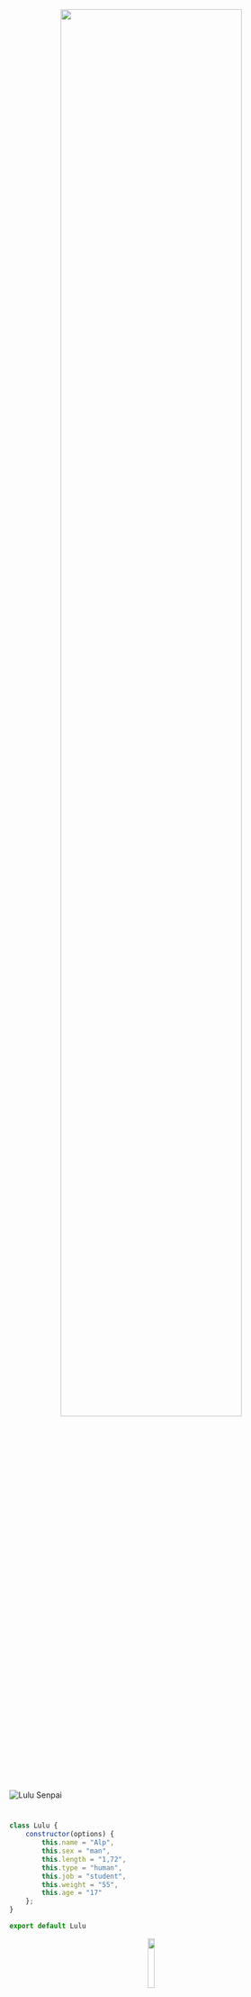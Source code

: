 <div align="center">
<img width="80%" src= "https://readme-typing-svg.demolab.com?font=Fira+Code&size=30&pause=1000&color=F9213A&center=true&width=435&lines=Welcome+To+My+Profile!;I'am+Lulu.;A+learning+new+things.">
</div>

#

![Lulu Senpai](https://user-images.githubusercontent.com/87658293/192616207-2f05cfa3-a114-4e4f-a70a-51a40d8c14ae.png)

#

```js
class Lulu {
    constructor(options) {
        this.name = "Alp",
        this.sex = "man",
        this.length = "1,72",
        this.type = "human",
        this.job = "student",
        this.weight = "55",
        this.age = "17"
    };
}

export default Lulu
```   

<div align="center">
   <img width="15%" src="https://komarev.com/ghpvc/?username=luluwux&color=F9213A">
</div>


<img src="https://lanyard-profile-readme.vercel.app/api/852103749228036136">

## ・ My Github Stats

<div align="center">
<img width="50%"><img width="80%" src="https://awesome-github-stats.azurewebsites.net/user-stats/luluwux?cardType=level&theme=github-dark&showIcons=false&Text=DDDDDD&Border=DD272700&Ring=F9213A&Title=F9213A&Background=DD272700">
</div>

<div align="center">
<img width="80%" src="https://github-readme-streak-stats.herokuapp.com?user=luluwux&theme=dark&hide_border=true&stroke=F9213A&fire=F9213A&currStreakNum=DDDDDD&currStreakLabel=F9213A&ring=F9213A&background=0D1117">
</div>

## ・ I Know

<p align="center">
    <img src="https://skillicons.dev/icons?i=c,cpp,cs,js,ts,nodejs,py,react,java,html,css" />
  </a>
</p>

## ・ My Social Links

<div align="center">
    <a href="https://github.com/luluwux" target="_blank"><img src="https://img.shields.io/github/followers/luluwux?color=9c84ef&label=Github&style=for-the-badge"></a>
    <a href="https://www.youtube.com/channel/UC5YimA71E1qPNhxwXARz4IA" target="_blank"><img src="https://img.shields.io/youtube/channel/subscribers/UC5YimA71E1qPNhxwXARz4IA?color=9c84ef&style=for-the-badge"></a>
</div>


 
 
